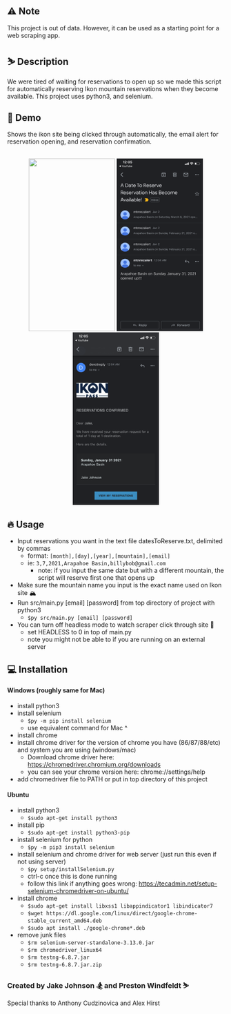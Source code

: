 ## :warning: Note
This project is out of data. However, it can be used as a starting point for a web scraping app.

## :skier: Description

We were tired of waiting for reservations to open up so we made this script for automatically reserving Ikon mountain reservations when they become available. This project uses python3, and selenium.

## :movie_camera: Demo
Shows the ikon site being clicked through automatically, the email alert for reservation opening, and reservation confirmation.
<br><br>
<div align="center">
<img src="demo/demo.GIF" width="200" height="400" />
<img src="demo/mtn_rez.png" width="200" height="400" />
<img src="demo/res_confirmed.png" width="200" height="400" />
</div>

## :fire: Usage

- Input reservations you want in the text file datesToReserve.txt, delimited by commas
  - format: `[month],[day],[year],[mountain],[email]`
  - ie: `3,7,2021,Arapahoe Basin,billybob@gmail.com`
  	- note: if you input the same date but with a different mountain, the script will reserve first one that opens up
- Make sure the mountain name you input is the exact name used on Ikon site :mountain_snow:
- Run src/main.py [email] [password] from top directory of project with python3
  - `$py src/main.py [email] [password]`
- You can turn off headless mode to watch scraper click through site :eyes:
  - set HEADLESS to 0 in top of main.py
  - note you might not be able to if you are running on an external server

## :computer: Installation

#### Windows (roughly same for Mac)
- install python3
- install selenium
	- `$py -m pip install selenium`
	- use equivalent command for Mac ^
- install chrome
- install chrome driver for the version of chrome you have (86/87/88/etc) and system you are using (windows/mac)
	- Download chrome driver here: https://chromedriver.chromium.org/downloads
	- you can see your chrome version here: chrome://settings/help
- add chromedriver file to PATH or put in top directory of this project

#### Ubuntu
- install python3
	- `$sudo apt-get install python3`
- install pip
	- `$sudo apt-get install python3-pip`
- install selenium for python
	- `$py -m pip3 install selenium`
- install selenium and chrome driver for web server (just run this even if not using server)
	- `$py setup/installSelenium.py`
	- ctrl-c once this is done running
	- follow this link if anything goes wrong: https://tecadmin.net/setup-selenium-chromedriver-on-ubuntu/
- install chrome
	- `$sudo apt-get install libxss1 libappindicator1 libindicator7`
	- `$wget https://dl.google.com/linux/direct/google-chrome-stable_current_amd64.deb`
	- `$sudo apt install ./google-chrome*.deb`
- remove junk files
	- `$rm selenium-server-standalone-3.13.0.jar`
	- `$rm chromedriver_linux64`
	- `$rm testng-6.8.7.jar`
	- `$rm testng-6.8.7.jar.zip`

### Created by Jake Johnson :snowboarder: and Preston Windfeldt :skier:
Special thanks to Anthony Cudzinovica and Alex Hirst
